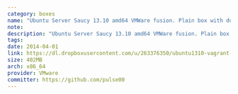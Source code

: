 ```yaml
---
category: boxes
name: "Ubuntu Server Saucy 13.10 amd64 VMWare fusion. Plain box with docker pre-installed"
note: 
description: "Ubuntu Server Saucy 13.10 amd64 VMWare fusion. Plain box with docker pre-installed"
tags:
date: 2014-04-01
link: https://dl.dropboxusercontent.com/u/263376350/ubuntu1310-vagrant-vmware.box
size: 402MB
arch: x86_64
provider: VMware
committer: https://github.com/pulse00
---
```

